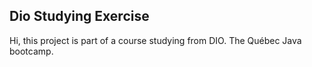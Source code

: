 ## Dio Studying Exercise

Hi, this project is part of a course studying from DIO. The Québec Java bootcamp.
